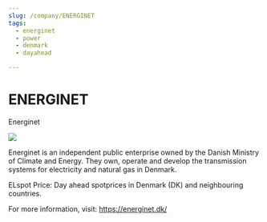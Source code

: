 ```yaml
---
slug: /company/ENERGINET
tags:
  - energinet
  - power
  - denmark
  - dayahead

---
```

ENERGINET
============================================================

Energinet

![](/img/data/energinet.png)

Energinet is an independent public enterprise owned by the Danish Ministry of Climate and Energy. They own, operate and develop the transmission systems for electricity and natural gas in Denmark.

ELspot Price: Day ahead spotprices in Denmark (DK) and neighbouring countries.

For more information, visit: https://energinet.dk/